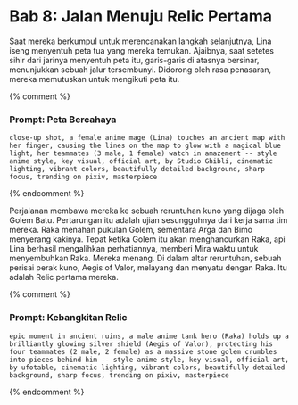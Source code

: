 # Bab 8: Jalan Menuju Relic Pertama

Saat mereka berkumpul untuk merencanakan langkah selanjutnya, Lina iseng menyentuh peta tua yang mereka temukan. Ajaibnya, saat setetes sihir dari jarinya menyentuh peta itu, garis-garis di atasnya bersinar, menunjukkan sebuah jalur tersembunyi. Didorong oleh rasa penasaran, mereka memutuskan untuk mengikuti peta itu.

{% comment %}
### Prompt: Peta Bercahaya
```
close-up shot, a female anime mage (Lina) touches an ancient map with her finger, causing the lines on the map to glow with a magical blue light, her teammates (3 male, 1 female) watch in amazement -- style anime style, key visual, official art, by Studio Ghibli, cinematic lighting, vibrant colors, beautifully detailed background, sharp focus, trending on pixiv, masterpiece
```
{% endcomment %}

Perjalanan membawa mereka ke sebuah reruntuhan kuno yang dijaga oleh Golem Batu. Pertarungan itu adalah ujian sesungguhnya dari kerja sama tim mereka. Raka menahan pukulan Golem, sementara Arga dan Bimo menyerang kakinya. Tepat ketika Golem itu akan menghancurkan Raka, api Lina berhasil mengalihkan perhatiannya, memberi Mira waktu untuk menyembuhkan Raka. Mereka menang. Di dalam altar reruntuhan, sebuah perisai perak kuno, Aegis of Valor, melayang dan menyatu dengan Raka. Itu adalah Relic pertama mereka.

{% comment %}
### Prompt: Kebangkitan Relic
```
epic moment in ancient ruins, a male anime tank hero (Raka) holds up a brilliantly glowing silver shield (Aegis of Valor), protecting his four teammates (2 male, 2 female) as a massive stone golem crumbles into pieces behind him -- style anime style, key visual, official art, by ufotable, cinematic lighting, vibrant colors, beautifully detailed background, sharp focus, trending on pixiv, masterpiece
```
{% endcomment %}
